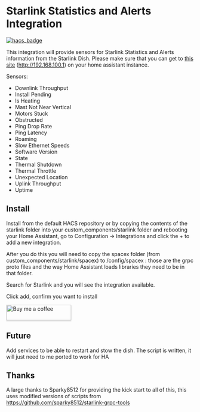# Starlink Statistics and Alerts Integration

[![hacs_badge](https://img.shields.io/badge/HACS-Default-orange.svg?style=for-the-badge)](https://github.com/hacs/integration)

This integration will provide sensors for Starlink Statistics and Alerts information from the Starlink Dish.
Please make sure that you can get to <a target="_blank" href="http://192.168.100.1/">this site<a> (http://192.168.100.1) on your home assistant instance.

Sensors:
- Downlink Throughput
- Install Pending
- Is Heating
- Mast Not Near Vertical
- Motors Stuck
- Obstructed
- Ping Drop Rate
- Ping Latency
- Roaming
- Slow Ethernet Speeds
- Software Version
- State
- Thermal Shutdown
- Thermal Throttle
- Unexpected Location
- Uplink Throughput
- Uptime

## Install

Install from the default HACS repository or by copying the contents of the starlink folder into your custom_components/starlink folder and rebooting your Home Assistant, go to Configuration -> Integrations and click the + to add a new integration.

After you do this you will need to copy the spacex folder (from custom_components/starlink/spacex) to /config/spacex : those are the grpc proto files and the way Home Assistant loads libraries they need to be in that folder.

Search for Starlink and you will see the integration available.

Click add, confirm you want to install

<a target="_blank" href="https://www.buymeacoffee.com/archerne"><img src="https://www.buymeacoffee.com/assets/img/custom_images/orange_img.png" alt="Buy me a coffee" style="height: 41px !important;width: 174px !important;box-shadow: 0px 3px 2px 0px rgba(190, 190, 190, 0.5) !important;-webkit-box-shadow: 0px 3px 2px 0px rgba(190, 190, 190, 0.5) !important;"></a>

## Future

Add services to be able to restart and stow the dish. The script is written, it will just need to me ported to work for HA

## Thanks
A large thanks to Sparky8512 for providing the kick start to all of this, this uses modified versions of scripts from https://github.com/sparky8512/starlink-grpc-tools
